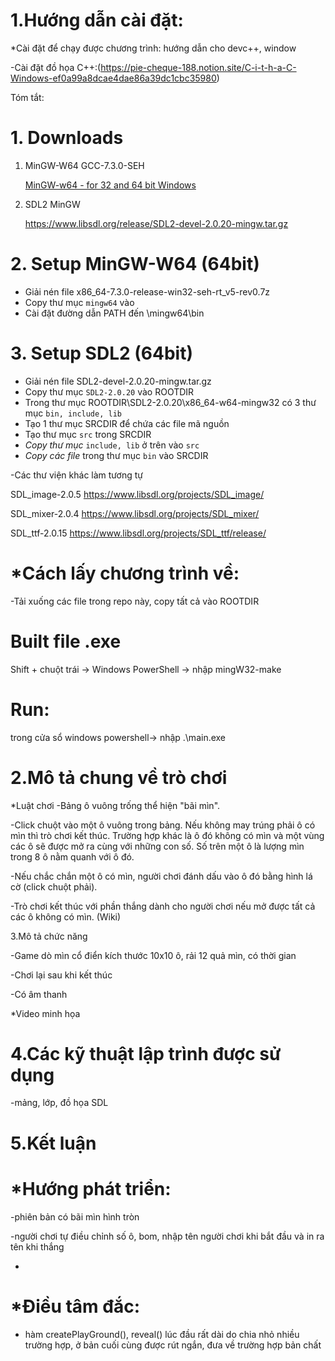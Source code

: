 # 1.Hướng dẫn cài đặt: 
*Cài đặt để chạy được chương trình: hướng dẫn cho devc++, window



-Cài đặt đồ họa C++:(https://pie-cheque-188.notion.site/C-i-t-h-a-C-Windows-ef0a99a8dcae4dae86a39dc1cbc35980)




Tóm tắt:
# 1. Downloads

1. MinGW-W64 GCC-7.3.0-SEH 
    
    [MinGW-w64 - for 32 and 64 bit Windows](https://sourceforge.net/projects/mingw-w64/files/Toolchains%20targetting%20Win64/Personal%20Builds/mingw-builds/7.3.0/threads-win32/seh/x86_64-7.3.0-release-win32-seh-rt_v5-rev0.7z)
    
2. SDL2 MinGW
    
    https://www.libsdl.org/release/SDL2-devel-2.0.20-mingw.tar.gz
    
    


# 2. Setup MinGW-W64 (64bit)

- Giải nén file x86_64-7.3.0-release-win32-seh-rt_v5-rev0.7z
- Copy thư mục `mingw64` vào <ROOTDIR> 
- Cài đặt đường dẫn PATH đến  <ROOTDIR>\mingw64\bin

# 3. Setup SDL2 (64bit)

- Giải nén file SDL2-devel-2.0.20-mingw.tar.gz
- Copy thư mục `SDL2-2.0.20` vào ROOTDIR
- Trong thư mục ROOTDIR\SDL2-2.0.20\x86_64-w64-mingw32 có 3 thư mục `bin, include, lib`
- Tạo 1 thư mục SRCDIR để chứa các file mã nguồn
- Tạo thư mục `src` trong SRCDIR
- *Copy thư mục* `include, lib` ở trên vào `src`
- *Copy các file* trong thư mục `bin` vào SRCDIR
  
  
  
  
-Các thư viện khác làm tương tự 
  
  
SDL_image-2.0.5 https://www.libsdl.org/projects/SDL_image/
  
  
  
  
  
SDL_mixer-2.0.4 https://www.libsdl.org/projects/SDL_mixer/ 
  
  
  
  
  
  
  
  
  
  
SDL_ttf-2.0.15 https://www.libsdl.org/projects/SDL_ttf/release/
  
  
  
  
  
  
  
  
  
  
  
  
  
  
  
  
  
  # *Cách lấy chương trình về: 
-Tải xuống các file trong repo này, copy tất cả vào ROOTDIR
  
  # Built file .exe
  
  
  
  Shift + chuột trái -> Windows PowerShell -> nhập mingW32-make
  
  
  
  # Run:
  
  
  
  trong cửa sổ windows powershell-> nhập .\main.exe
  
  
  
# 2.Mô tả chung về trò chơi 
  
  
  
*Luật chơi -Bảng ô vuông trống thể hiện "bãi mìn". 
  

  
  
  
-Click chuột vào một ô vuông trong bảng. Nếu không may trúng phải ô có mìn thì trò chơi kết thúc. Trường hợp khác là ô đó không có mìn và một vùng các ô sẽ được mở ra cùng với những con số. Số trên một ô là lượng mìn trong 8 ô nằm quanh với ô đó. 
  
  
  
  
-Nếu chắc chắn một ô có mìn, người chơi đánh dấu vào ô đó bằng hình lá cờ (click chuột phải). 
  
  
  
-Trò chơi kết thúc với phần thắng dành cho người chơi nếu mở được tất cả các ô không có mìn. (Wiki)
  
  
  
3.Mô tả chức năng 
  
  
  
  
-Game dò mìn cổ điển kích thước 10x10 ô, rải 12 quả mìn, có thời gian
  
  
  
-Chơi lại sau khi kết thúc 
  
  
  
  
-Có âm thanh 
  
  
  
*Video minh họa
  
  
  
# 4.Các kỹ thuật lập trình được sử dụng 
  
  
  
-mảng, lớp, đồ họa SDL
  
  
  
# 5.Kết luận 
# *Hướng phát triển: 
  
  
  
  -phiên bản có bãi mìn hình tròn 
  
  
  
  -người chơi tự điều chỉnh số ô, bom, nhập tên người chơi khi bắt đầu và in ra tên khi thắng
  
  
  
  -
  
  
  
# *Điều tâm đắc:
  
  
  - hàm createPlayGround(), reveal() lúc đầu rất dài do chia nhỏ nhiều trường hợp, ở bản cuối cùng được rút ngắn, đưa về trường hợp bản chất
  
  
  
  



